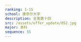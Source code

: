 ```yaml
---
ranking: 1-15
school: 康奈尔大学
description: 全美第十四
src: /assets/offer_update/052.jpg
major: 本科
sequence: 55
---
```

